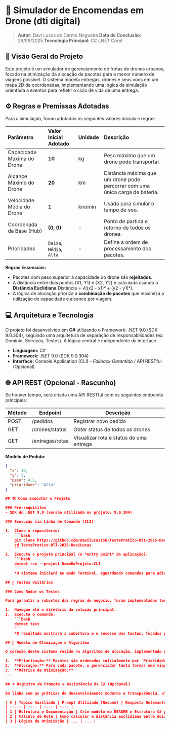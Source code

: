 # 🚀 Simulador de Encomendas em Drone (dti digital)

> **Autor:** Davi Lucas do Carmo Nogueira
> **Data de Conclusão:** 29/09/2025
> **Tecnologia Principal:** C# (.NET Core)

## 🎯 Visão Geral do Projeto

Este projeto é um simulador de gerenciamento de frotas de drones urbanos, focado na otimização da alocação de pacotes para o menor número de viagens possível. O sistema modela entregas, drones e seus voos em um mapa 2D de coordenadas, implementando uma lógica de simulação orientada a eventos para refletir o ciclo de vida de uma entrega.

## ⚙️ Regras e Premissas Adotadas

Para a simulação, foram adotados os seguintes valores iniciais e regras:

| Parâmetro | Valor Inicial Adotado | Unidade | Descrição |
| :--- | :--- | :--- | :--- |
| Capacidade Máxima do Drone | **10** | kg | Peso máximo que um drone pode transportar. |
| Alcance Máximo do Drone | **20** | km | Distância máxima que um drone pode percorrer com uma única carga de bateria. |
| Velocidade Média do Drone | **1** | km/min | Usada para simular o tempo de voo. |
| Coordenada da Base (Hub) | **(0, 0)** | - | Ponto de partida e retorno de todos os drones. |
| Prioridades | `Baixa`, `Média`, `Alta` | - | Define a ordem de processamento dos pacotes. |

**Regras Essenciais:**
* Pacotes com peso superior à capacidade do drone são **rejeitados**.
* A distância entre dois pontos (X1, Y1) e (X2, Y2) é calculada usando a **Distância Euclidiana** Distância = √((x2 - x1)² + (y2 - y1)²).
* A lógica de alocação prioriza a **combinação de pacotes** que maximiza a utilização de capacidade e alcance por viagem.

## 💻 Arquitetura e Tecnologia

O projeto foi desenvolvido em **C#** utilizando o Framework: .NET 9.0 (SDK 9.0.304), seguindo uma arquitetura de separação de responsabilidades (ex: Domínio, Serviços, Testes). A lógica central é independente da interface.

* **Linguagem:** C#
* **Framework:** .NET 9.0 (SDK 9.0.304)
* **Interface:** Console Application (CLI) - *Fallback Garantido* / API RESTful (Opcional)

## 🌐 API REST (Opcional - Rascunho)

Se houver tempo, será criada uma API RESTful com os seguintes endpoints principais:

| Método | Endpoint | Descrição |
| --- | --- | --- |
| POST | /pedidos | Registrar novo pedido |
| GET | /drones/status | Obter status de todos os drones |
| GET | /entregas/rotas | Visualizar rota e status de uma entrega |

**Modelo de Pedido:**
```json
{
  "x": 10,
  "y": 5,
  "peso": 4.5,
  "prioridade": "Alta"
}

## 🛠️ Como Executar o Projeto

### Pré-requisitos
- SDK do .NET 9.0 (versão utilizada no projeto: 9.0.304)

### Execução via Linha de Comando (CLI)

1.  Clone o repositório:
    ```bash
    git clone https://github.com/davilucas156/TestePratico-DTI-2025-DaviLucas
    cd TestePratico-DTI-2025-DaviLucas
    ```
2.  Execute o projeto principal (o *entry point* da aplicação):
    ```bash
    dotnet run --project NomeDoProjeto.CLI
    ```
    *O sistema iniciará no modo Terminal, aguardando comandos para adicionar pedidos e iniciar a simulação.*

## 🧪 Testes Unitários

### Como Rodar os Testes

Para garantir a robustez das regras de negócio, foram implementados testes unitários.

1.  Navegue até o diretório da solução principal.
2.  Execute o comando:
    ```bash
    dotnet test
    ```
    *O resultado mostrará a cobertura e o sucesso dos testes, focados principalmente na lógica de alocação e validação de regras.*

## 🧠 Modelo de Otimização e Algoritmo

O coração deste sistema reside no algoritmo de alocação, implementado na classe `GerenciadorDeFrota` (ou similar). O objetivo é resolver uma variação do **Problema da Mochila (Knapsack Problem)**, onde a "mochila" é o drone e os "itens" são os pacotes.

1.  **Priorização:** Pacotes são ordenados inicialmente por `Prioridade (Alta > Média > Baixa)` e, em seguida, por `Tempo de Chegada` (ou `Peso`, para tentar encaixar itens maiores primeiro).
2.  **Alocação:** Para cada pacote, o gerenciador tenta formar uma viagem (lote) com o **máximo de peso e o menor percurso total** (validando que o caminho total não exceda o alcance do drone).
3.  **Métrica de Otimização:** 
---

## ⭐ Registro de Prompts e Assistência de IA (Opcional)

Em linha com as práticas de desenvolvimento moderno e transparência, utilizei ferramentas de IA para auxiliar na estruturação de classes, cálculos e documentação.

| # | Tópico Auxiliado | Prompt Utilizado (Resumo) | Resposta Relevante Recebida |
| :---: | :--- | :--- | :--- |
| 1 | Estrutura e Documentação | Crie modelo de README e Estrutura C# para Simulador de Drone. | Modelo de README e sugestão de classes. |
| 2 | Cálculo de Rota | Como calcular a distância euclidiana entre dois pontos (X, Y) em C#? | Fórmula e implementação do método `CalcularDistancia()`. |
| 3 | Lógica de Otimização | ... | ... |